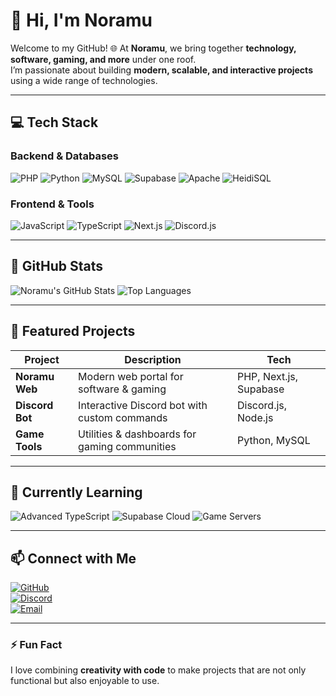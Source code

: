 # 👋 Hi, I'm Noramu

Welcome to my GitHub! 🌐 At **Noramu**, we bring together **technology, software, gaming, and more** under one roof.  
I’m passionate about building **modern, scalable, and interactive projects** using a wide range of technologies.  

---

## 💻 Tech Stack

### Backend & Databases
![PHP](https://img.shields.io/badge/PHP-777BB4?style=for-the-badge&logo=php&logoColor=white)
![Python](https://img.shields.io/badge/Python-3776AB?style=for-the-badge&logo=python&logoColor=white)
![MySQL](https://img.shields.io/badge/MySQL-4479A1?style=for-the-badge&logo=mysql&logoColor=white)
![Supabase](https://img.shields.io/badge/Supabase-3ECF8E?style=for-the-badge&logo=supabase&logoColor=white)
![Apache](https://img.shields.io/badge/Apache-CA0000?style=for-the-badge&logo=apache&logoColor=white)
![HeidiSQL](https://img.shields.io/badge/HeidiSQL-009393?style=for-the-badge&logo=heidisql&logoColor=white)

### Frontend & Tools
![JavaScript](https://img.shields.io/badge/JavaScript-F7DF1E?style=for-the-badge&logo=javascript&logoColor=black)
![TypeScript](https://img.shields.io/badge/TypeScript-3178C6?style=for-the-badge&logo=typescript&logoColor=white)
![Next.js](https://img.shields.io/badge/Next.js-000000?style=for-the-badge&logo=next.js&logoColor=white)
![Discord.js](https://img.shields.io/badge/Discord.js-7289DA?style=for-the-badge&logo=discord&logoColor=white)

---

## 🌟 GitHub Stats

![Noramu's GitHub Stats](https://github-readme-stats.vercel.app/api?username=NoramuAOL&show_icons=true&theme=radical)
![Top Languages](https://github-readme-stats.vercel.app/api/top-langs/?username=NoramuAOL&layout=compact&theme=radical)

---

## 🔹 Featured Projects

| Project | Description | Tech |
|---------|-------------|------|
| **Noramu Web** | Modern web portal for software & gaming | PHP, Next.js, Supabase |
| **Discord Bot** | Interactive Discord bot with custom commands | Discord.js, Node.js |
| **Game Tools** | Utilities & dashboards for gaming communities | Python, MySQL |

---

## 🌱 Currently Learning
![Advanced TypeScript](https://img.shields.io/badge/TypeScript-3178C6?style=for-the-badge&logo=typescript&logoColor=white)
![Supabase Cloud](https://img.shields.io/badge/Supabase-3ECF8E?style=for-the-badge&logo=supabase&logoColor=white)
![Game Servers](https://img.shields.io/badge/GameServers-Python-red?style=for-the-badge&logo=python&logoColor=white)

---

## 📫 Connect with Me
[![GitHub](https://img.shields.io/badge/GitHub-NoramuAOL-181717?style=for-the-badge&logo=github&logoColor=white)](https://github.com/NoramuAOL)  
[![Discord](https://img.shields.io/badge/Discord-3mustafa_-7289DA?style=for-the-badge&logo=discord&logoColor=white)](#)  
[![Email](https://img.shields.io/badge/Email-noramucom@gmail.com-D14836?style=for-the-badge&logo=gmail&logoColor=white)](#)  

---

### ⚡ Fun Fact
I love combining **creativity with code** to make projects that are not only functional but also enjoyable to use.  
